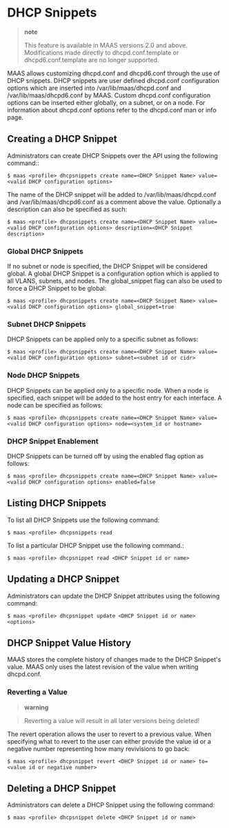 # DHCP Snippets

> **note**
>
> This feature is available in MAAS versions 2.0 and above. Modifications made
> directly to dhcpd.conf.template or dhcpd6.conf.template are no longer
> supported.

MAAS allows customizing dhcpd.conf and dhcpd6.conf through the use of DHCP
snippets. DHCP snippets are user defined dhcpd.conf configuration options
which are inserted into /var/lib/maas/dhcpd.conf and /var/lib/maas/dhcpd6.conf
by MAAS. Custom dhcpd.conf configuration options can be inserted either
globally, on a subnet, or on a node. For information about dhcpd.conf options
refer to the dhcpd.conf man or info page.

## Creating a DHCP Snippet

Administrators can create DHCP Snippets over the API using the following
command::

    $ maas <profile> dhcpsnippets create name=<DHCP Snippet Name> value=<valid DHCP configuration options>

The name of the DHCP snippet will be added to /var/lib/maas/dhcpd.conf and
/var/lib/maas/dhcpd6.conf as a comment above the value. Optionally a
description can also be specified as such:

    $ maas <profile> dhcpsnippets create name=<DHCP Snippet Name> value=<valid DHCP configuration options> description=<DHCP Snippet description>

### Global DHCP Snippets

If no subnet or node is specified, the DHCP Snippet will be considered global.
A global DHCP Snippet is a configuration option which is applied to all VLANS,
subnets, and nodes. The global\_snippet flag can also be used to force a DHCP
Snippet to be global:

    $ maas <profile> dhcpsnippets create name=<DHCP Snippet Name> value=<valid DHCP configuration options> global_snippet=true

### Subnet DHCP Snippets

DHCP Snippets can be applied only to a specific subnet as follows:

    $ maas <profile> dhcpsnippets create name=<DHCP Snippet Name> value=<valid DHCP configuration options> subnet=<subnet id or cidr>

### Node DHCP Snippets

DHCP Snippets can be applied only to a specific node. When a node is
specified, each snippet will be added to the host entry for each interface. A
node can be specified as follows:

    $ maas <profile> dhcpsnippets create name=<DHCP Snippet Name> value=<valid DHCP configuration options> node=<system_id or hostname>

### DHCP Snippet Enablement

DHCP Snippets can be turned off by using the enabled flag option as follows:

    $ maas <profile> dhcpsnippets create name=<DHCP Snippet Name> value=<valid DHCP configuration options> enabled=false

## Listing DHCP Snippets

To list all DHCP Snippets use the following command:

    $ maas <profile> dhcpsnippets read

To list a particular DHCP Snippet use the following command.:

    $ maas <profile> dhcpsnippet read <DHCP Snippet id or name>

## Updating a DHCP Snippet

Administrators can update the DHCP Snippet attributes using the following
command:

    $ maas <profile> dhcpsnippet update <DHCP Snippet id or name> <options>

## DHCP Snippet Value History

MAAS stores the complete history of changes made to the DHCP Snippet's value.
MAAS only uses the latest revision of the value when writing dhcpd.conf.

### Reverting a Value

> **warning**

> Reverting a value will result in all later versions being deleted!

The revert operation allows the user to revert to a previous value. When
specifying what to revert to the user can either provide the value id or a
negative number representing how many revivisions to go back:

    $ maas <profile> dhcpsnippet revert <DHCP Snippet id or name> to=<value id or negative number>

## Deleting a DHCP Snippet

Administrators can delete a DHCP Snippet using the following command:

    $ maas <profile> dhcpsnippet delete <DHCP Snippet id or name>
